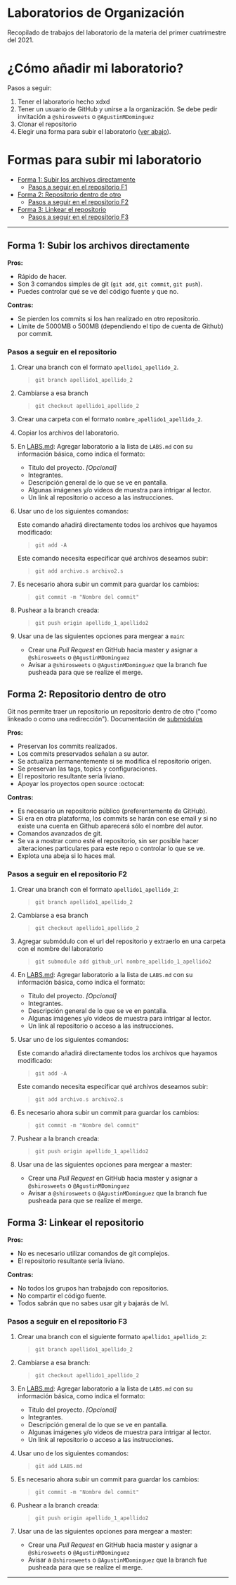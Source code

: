 # Laboratorios de Organización
Recopilado de trabajos del laboratorio de la materia del primer cuatrimestre del 2021.

# ¿Cómo añadir mi laboratorio?
Pasos a seguir:
1. Tener el laboratorio hecho xdxd
2. Tener un usuario de GitHub y unirse a la organización. Se debe pedir invitación a `@shirosweets` o `@AgustinMDominguez`
3. Clonar el repositorio
4. Elegir una forma para subir el laboratorio ([ver abajo](#Formas-para-subir-mi-laboratorio)).

# Formas para subir mi laboratorio
- [Forma 1: Subir los archivos directamente](#Forma-1:-Subir-los-archivos-directamente)
    - [Pasos a seguir en el repositorio F1](#Pasos-a-seguir-en-el-repositorio-F1)
- [Forma 2: Repositorio dentro de otro](#Forma-2:-Repositorio-dentro-de-otro)
    - [Pasos a seguir en el repositorio F2](#Pasos-a-seguir-en-el-repositorio-F2)
- [Forma 3: Linkear el repositorio](#Forma-3:-Linkear-el-repositorio)
    - [Pasos a seguir en el repositorio F3](#Pasos-a-seguir-en-el-repositorio-F3)
---
## Forma 1: Subir los archivos directamente
**Pros:**
- Rápido de hacer.
- Son 3 comandos simples de git (`git add`, `git commit`, `git push`).
- Puedes controlar qué se ve del código fuente y que no.

**Contras:**
- Se pierden los commits si los han realizado en otro repositorio.
- Límite de 5000MB o 500MB (dependiendo el tipo de cuenta de Github) por commit.

### Pasos a seguir en el repositorio
1. Crear una branch con el formato `apellido1_apellido_2`.
    > `git branch apellido1_apellido_2`

2. Cambiarse a esa branch
    > `git checkout apellido1_apellido_2`

3. Crear una carpeta con el formato `nombre_apellido1_apellido_2`.

4. Copiar los archivos del laboratorio.

5. En [LABS.md](LABS.md):
Agregar laboratorio a la lista de `LABS.md` con su información básica, como indica el formato:
    * Titulo del proyecto. *[Opcional]*
    * Integrantes.
    * Descripción general de lo que se ve en pantalla.
    * Algunas imágenes y/o videos de muestra para intrigar al lector.
    * Un link al repositorio o acceso a las instrucciones.

6. Usar uno de los siguientes comandos:

    Este comando añadirá directamente todos los archivos que hayamos modificado:
    > `git add -A`

    Este comando necesita especificar qué archivos deseamos subir:
    > `git add archivo.s archivo2.s`

7. Es necesario ahora subir un commit para guardar los cambios:

    > `git commit -m "Nombre del commit"`

8. Pushear a la branch creada:
    > `git push origin apellido_1_apellido2`

9. Usar una de las siguientes opciones para mergear a `main`:
    * Crear una *Pull Request* en GitHub hacia master y asignar a `@shirosweets` o `@AgustinMDominguez`
    * Avisar a `@shirosweets` o `@AgustinMDominguez` que la branch fue pusheada para que se realize el merge.

## Forma 2: Repositorio dentro de otro
Git nos permite traer un repositorio un repositorio dentro de otro ("como linkeado o como una redirección"). Documentación de [submódulos](https://git-scm.com/book/es/v2/Herramientas-de-Git-Subm%C3%B3dulos)

**Pros:**
- Preservan los commits realizados.
- Los commits preservados señalan a su autor.
- Se actualiza permanentemente si se modifica el repositorio origen.
- Se preservan las tags, topics y configuraciones.
- El repositorio resultante sería liviano.
- Apoyar los proyectos open source :octocat:

**Contras:**
- Es necesario un repositorio público (preferentemente de GitHub).
- Si era en otra plataforma, los commits se harán con ese email y si no existe una cuenta en Github aparecerá sólo el nombre del autor.
- Comandos avanzados de git.
- Se va a mostrar como esté el repositorio, sin ser posible hacer alteraciones particulares para este repo o controlar lo que se ve.
- Explota una abeja si lo haces mal.

### Pasos a seguir en el repositorio F2
1. Crear una branch con el formato `apellido1_apellido_2`:
    > `git branch apellido1_apellido_2`

2. Cambiarse a esa branch
    > `git checkout apellido1_apellido_2`

3. Agregar submódulo con el url del repositorio y extraerlo en una carpeta con el nombre del laboratorio

    > `git submodule add github_url nombre_apellido_1_apellido2`

4. En [LABS.md](LABS.md):
Agregar laboratorio a la lista de `LABS.md` con su información básica, como indica el formato:
    * Titulo del proyecto. *[Opcional]*
    * Integrantes.
    * Descripción general de lo que se ve en pantalla.
    * Algunas imágenes y/o videos de muestra para intrigar al lector.
    * Un link al repositorio o acceso a las instrucciones.

5. Usar uno de los siguientes comandos:

    Este comando añadirá directamente todos los archivos que hayamos modificado:
    > `git add -A`

    Este comando necesita especificar qué archivos deseamos subir:
    > `git add archivo.s archivo2.s`

6. Es necesario ahora subir un commit para guardar los cambios:

    > `git commit -m "Nombre del commit"`

7. Pushear a la branch creada:
    > `git push origin apellido_1_apellido2`

8. Usar una de las siguientes opciones para mergear a master:
    * Crear una *Pull Request* en GitHub hacia master y asignar a `@shirosweets` o `@AgustinMDominguez`
    * Avisar a `@shirosweets` o `@AgustinMDominguez` que la branch fue pusheada para que se realize el merge.

## Forma 3: Linkear el repositorio

**Pros:**
- No es necesario utilizar comandos de git complejos.
- El repositorio resultante sería liviano.

**Contras:**
- No todos los grupos han trabajado con repositorios.
- No compartir el código fuente.
- Todos sabrán que no sabes usar git y bajarás de lvl.

### Pasos a seguir en el repositorio F3
1. Crear una branch con el siguiente formato `apellido1_apellido_2`:
    > `git branch apellido1_apellido_2`

2. Cambiarse a esa branch:
    > `git checkout apellido1_apellido_2`

3. En [LABS.md](LABS.md):
Agregar laboratorio a la lista de `LABS.md` con su información básica, como indica el formato:
    * Titulo del proyecto. *[Opcional]*
    * Integrantes.
    * Descripción general de lo que se ve en pantalla.
    * Algunas imágenes y/o videos de muestra para intrigar al lector.
    * Un link al repositorio o acceso a las instrucciones.

5. Usar uno de los siguientes comandos:

    > `git add LABS.md`

6. Es necesario ahora subir un commit para guardar los cambios:

    > `git commit -m "Nombre del commit"`

7. Pushear a la branch creada:
    > `git push origin apellido_1_apellido2`

8. Usar una de las siguientes opciones para mergear a master:
    * Crear una *Pull Request* en GitHub hacia master y asignar a `@shirosweets` o `@AgustinMDominguez`
    * Avisar a `@shirosweets` o `@AgustinMDominguez` que la branch fue pusheada para que se realize el merge.

---
